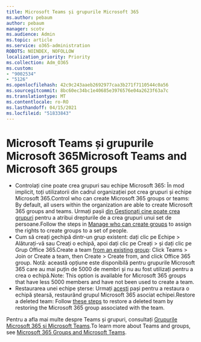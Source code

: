 ```yaml
---
title: Microsoft Teams și grupurile Microsoft 365
ms.author: pebaum
author: pebaum
manager: scotv
ms.audience: Admin
ms.topic: article
ms.service: o365-administration
ROBOTS: NOINDEX, NOFOLLOW
localization_priority: Priority
ms.collection: Adm_O365
ms.custom:
- "9002534"
- "5126"
ms.openlocfilehash: 42c9c243aaeb2692977caa3b271f7110544c0a56
ms.sourcegitcommit: 8bc60ec34bc1e40685e3976576e04a2623f63a7c
ms.translationtype: MT
ms.contentlocale: ro-RO
ms.lasthandoff: 04/15/2021
ms.locfileid: "51833843"
---
```

# <a name="microsoft-teams-and-microsoft-365-groups"></a><span data-ttu-id="5c356-102">Microsoft Teams și grupurile Microsoft 365</span><span class="sxs-lookup"><span data-stu-id="5c356-102">Microsoft Teams and Microsoft 365 groups</span></span>

- <span data-ttu-id="5c356-103">Controlați cine poate crea grupuri sau echipe Microsoft 365: În mod implicit, toți utilizatorii din cadrul organizației pot crea grupuri și echipe Microsoft 365.</span><span class="sxs-lookup"><span data-stu-id="5c356-103">Control who can create Microsoft 365 groups or teams: By default, all users within the organization are able to create Microsoft 365 groups and teams.</span></span> <span data-ttu-id="5c356-104">Urmați pașii [din Gestionați cine poate crea grupuri](https://support.office.com/article/4c46c8cb-17d0-44b5-9776-005fced8e618) pentru a atribui drepturile de a crea grupuri unui set de persoane.</span><span class="sxs-lookup"><span data-stu-id="5c356-104">Follow the steps in [Manage who can create groups](https://support.office.com/article/4c46c8cb-17d0-44b5-9776-005fced8e618) to assign the rights to create groups to a set of people.</span></span>
- <span data-ttu-id="5c356-105">Cum să creați  [o](https://support.microsoft.com/office/24ec428e-40d7-4a1a-ab87-29be7d145865)echipă dintr-un grup existent: dați clic pe Echipe > Alăturați-vă sau Creați o echipă, apoi dați clic pe Creați > și dați clic pe Grup Office 365.</span><span class="sxs-lookup"><span data-stu-id="5c356-105">Create a team  [from an existing group](https://support.microsoft.com/office/24ec428e-40d7-4a1a-ab87-29be7d145865): Click Teams > Join or Create a team, then Create > Create from, and click Office 365 group.</span></span> <span data-ttu-id="5c356-106">Notă: această opțiune este disponibilă pentru grupurile Microsoft 365 care au mai puțin de 5000 de membri și nu au fost utilizați pentru a crea o echipă.</span><span class="sxs-lookup"><span data-stu-id="5c356-106">Note: This option is available for Microsoft 365 groups that have less 5000 members and have not been used to create a team.</span></span>
- <span data-ttu-id="5c356-107">Restaurarea unei echipe șterse: Urmați [acești](https://docs.microsoft.com/microsoftteams/archive-or-delete-a-team#restore-a-deleted-team) pași pentru a restaura o echipă ștearsă, restaurând grupul Microsoft 365 asociat echipei.</span><span class="sxs-lookup"><span data-stu-id="5c356-107">Restore a deleted team: Follow [these steps](https://docs.microsoft.com/microsoftteams/archive-or-delete-a-team#restore-a-deleted-team) to restore a deleted team by restoring the Microsoft 365 group associated with the team.</span></span>

<span data-ttu-id="5c356-108">Pentru a afla mai multe despre Teams și grupuri, consultați [Grupurile Microsoft 365 și Microsoft Teams](https://docs.microsoft.com/microsoftteams/office-365-groups).</span><span class="sxs-lookup"><span data-stu-id="5c356-108">To learn more about Teams and groups, see [Microsoft 365 Groups and Microsoft Teams](https://docs.microsoft.com/microsoftteams/office-365-groups).</span></span>
